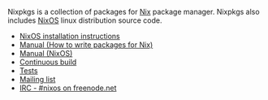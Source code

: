 Nixpkgs is a collection of packages for [Nix](http://nixos.org/nix/) package
manager. Nixpkgs also includes [NixOS](http://nixos.org/nixos/) linux distribution source code.

* [NixOS installation instructions](http://nixos.org/nixos/manual/#idm139984689550080)
* [Manual (How to write packages for Nix)](http://nixos.org/nixpkgs/manual/)
* [Manual (NixOS)](http://nixos.org/nixos/manual/)
* [Continuous build](http://hydra.nixos.org/jobset/nixos/trunk-combined)
* [Tests](http://hydra.nixos.org/job/nixos/trunk-combined/tested#tabs-constituents)
* [Mailing list](http://lists.science.uu.nl/mailman/listinfo/nix-dev)
* [IRC - #nixos on freenode.net](irc://irc.freenode.net/#nixos)
